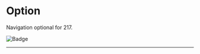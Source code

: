 # Option
Navigation optional for 217.

![Badge](https://img.shields.io/badge/state-updating-green?style=flat-square)

----
